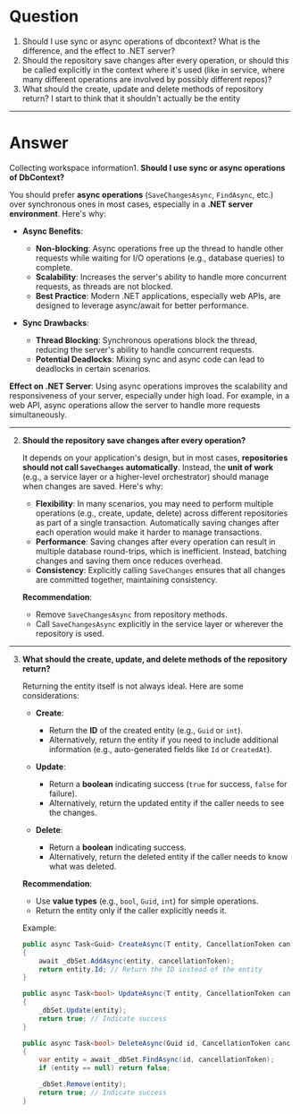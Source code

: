# Question

1. Should I use sync or async operations of dbcontext? What is the difference, and the effect to .NET server?
2. Should the repository save changes after every operation, or should this be called explicitly in the context where it's used (like in service, where many different operations are involved by possibly different repos)?
3. What should the create, update and delete methods of repository return? I start to think that it shouldn't actually be the entity

---

# Answer

Collecting workspace information1. **Should I use sync or async operations of DbContext?**

   You should prefer **async operations** (`SaveChangesAsync`, `FindAsync`, etc.) over synchronous ones in most cases, especially in a **.NET server environment**. Here's why:

   - **Async Benefits**:
     - **Non-blocking**: Async operations free up the thread to handle other requests while waiting for I/O operations (e.g., database queries) to complete.
     - **Scalability**: Increases the server's ability to handle more concurrent requests, as threads are not blocked.
     - **Best Practice**: Modern .NET applications, especially web APIs, are designed to leverage async/await for better performance.

   - **Sync Drawbacks**:
     - **Thread Blocking**: Synchronous operations block the thread, reducing the server's ability to handle concurrent requests.
     - **Potential Deadlocks**: Mixing sync and async code can lead to deadlocks in certain scenarios.

   **Effect on .NET Server**:
   Using async operations improves the scalability and responsiveness of your server, especially under high load. For example, in a web API, async operations allow the server to handle more requests simultaneously.

---

2. **Should the repository save changes after every operation?**

   It depends on your application's design, but in most cases, **repositories should not call `SaveChanges` automatically**. Instead, the **unit of work** (e.g., a service layer or a higher-level orchestrator) should manage when changes are saved. Here's why:

   - **Flexibility**: In many scenarios, you may need to perform multiple operations (e.g., create, update, delete) across different repositories as part of a single transaction. Automatically saving changes after each operation would make it harder to manage transactions.
   - **Performance**: Saving changes after every operation can result in multiple database round-trips, which is inefficient. Instead, batching changes and saving them once reduces overhead.
   - **Consistency**: Explicitly calling `SaveChanges` ensures that all changes are committed together, maintaining consistency.

   **Recommendation**:
   - Remove `SaveChangesAsync` from repository methods.
   - Call `SaveChangesAsync` explicitly in the service layer or wherever the repository is used.

---

3. **What should the create, update, and delete methods of the repository return?**

   Returning the entity itself is not always ideal. Here are some considerations:

   - **Create**:
     - Return the **ID** of the created entity (e.g., `Guid` or `int`).
     - Alternatively, return the entity if you need to include additional information (e.g., auto-generated fields like `Id` or `CreatedAt`).

   - **Update**:
     - Return a **boolean** indicating success (`true` for success, `false` for failure).
     - Alternatively, return the updated entity if the caller needs to see the changes.

   - **Delete**:
     - Return a **boolean** indicating success.
     - Alternatively, return the deleted entity if the caller needs to know what was deleted.

   **Recommendation**:
   - Use **value types** (e.g., `bool`, `Guid`, `int`) for simple operations.
   - Return the entity only if the caller explicitly needs it.

   Example:
   ```csharp
   public async Task<Guid> CreateAsync(T entity, CancellationToken cancellationToken = default)
   {
       await _dbSet.AddAsync(entity, cancellationToken);
       return entity.Id; // Return the ID instead of the entity
   }

   public async Task<bool> UpdateAsync(T entity, CancellationToken cancellationToken = default)
   {
       _dbSet.Update(entity);
       return true; // Indicate success
   }

   public async Task<bool> DeleteAsync(Guid id, CancellationToken cancellationToken = default)
   {
       var entity = await _dbSet.FindAsync(id, cancellationToken);
       if (entity == null) return false;

       _dbSet.Remove(entity);
       return true; // Indicate success
   }
   ```